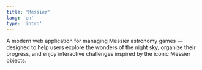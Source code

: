 ```yaml
---
title: 'Messier'
lang: 'en'
type: 'intro'
---
```


A modern web application for managing Messier astronomy games — designed to help users explore the wonders of the night sky, organize their progress, and enjoy interactive challenges inspired by the iconic Messier objects.
